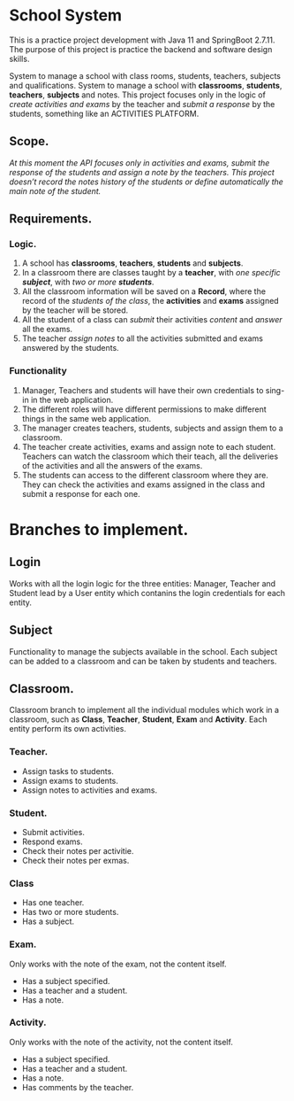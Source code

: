 # School System

This is a practice project development with Java 11 and SpringBoot 2.7.11. The purpose of this project is practice the backend and software design skills.

System to manage a school with class rooms, students, teachers, subjects and qualifications.
System to manage a school with **classrooms**, **students**, **teachers**, **subjects** and notes. This project focuses only in the logic of *create activities and exams* by the teacher and *submit a response* by the students, something like an ACTIVITIES PLATFORM.

## Scope.

*At this moment the API focuses only in activities and exams, submit the response of the students and assign a note by the teachers. This project doesn’t record the notes history of the students or define automatically the main note of the student.*

## Requirements.

### Logic.

1. A school has **classrooms**, **teachers**, **students** and **subjects**.
2. In a classroom there are classes taught by a **teacher**, with *one specific **subject***, with *two or more **students***.
3. All the classroom information will be saved on a **Record**, where the record of the *students of the class*, the **activities** and **exams** assigned by the teacher will be stored.
4. All the student of a class can *submit* their activities *content* and *answer* all the exams.
5. The teacher *assign notes* to all the activities submitted and exams answered by the students.

### Functionality

1. Manager, Teachers and students will have their own credentials to sing-in in the web application.
2. The different roles will have different permissions to make different things in the same web application.
3. The manager creates teachers, students, subjects and assign them to a classroom.
4. The teacher create activities, exams and assign note to each student. Teachers can watch the classroom which their teach, all the deliveries of the activities and all the answers of the exams.
5. The students can access to the different classroom where they are. They can check the activities and exams assigned in the class and submit a response for each one.

# Branches to implement.

## Login

Works with all the login logic for the three entities: Manager, Teacher and Student lead by a User entity which contanins the login credentials for each entity.

## Subject

Functionality to manage the subjects available in the school. Each subject can be
added to a classroom and can be taken by students and teachers.

## Classroom.
Classroom branch to implement all the individual modules which work in a classroom, such as
**Class**, **Teacher**, **Student**, **Exam** and **Activity**.
Each entity perform its own activities.
### Teacher.
- Assign tasks to students.
- Assign exams to students.
- Assign notes to activities and exams.
### Student.
- Submit activities.
- Respond exams.
- Check their notes per activitie.
- Check their notes per exmas. 
### Class
- Has one teacher.
- Has two or more students.
- Has a subject.
### Exam.
Only works with the note of the exam, not the content itself.
- Has a subject specified.
- Has a teacher and a student.
- Has a note.
### Activity.
Only works with the note of the activity, not the content itself.
- Has a subject specified.
- Has a teacher and a student.
- Has a note.
- Has comments by the teacher.




